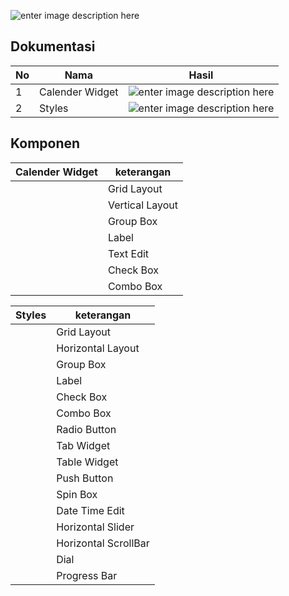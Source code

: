 ![enter image description here](https://pmb.ittelkom-pwt.ac.id/wp-content/uploads/sites/2/2019/10/logo-ittp.png)

## Dokumentasi
| No |      Nama	 | 	Hasil       |
|----|---------------|--------------|
|1   |Calender Widget|    ![enter image description here](https://i.postimg.cc/FFDkn2Rq/Calender-Wigdet.jpg)     |
|2   |Styles         | ![enter image description here](https://i.postimg.cc/PrJvG2vq/Styles.jpg)	  |


## Komponen
|Calender Widget| keterangan   | 
|---------------|--------------|
|    |Grid Layout|
|    |Vertical Layout|
|    |Group Box|
|    |Label|
|    |Text Edit|
|    |Check Box|
|    |Combo Box |

|  Styles | keterangan   | 
|---------|--------------|
|    |Grid Layout|
|    |Horizontal Layout|
|    |Group Box|
|    |Label |
|    |Check Box|
|    |Combo Box |
|    |Radio Button |
|    |Tab Widget|
|    |Table Widget |
|    |Push Button |
|    |Spin Box|
|    |Date Time Edit|
|    |Horizontal Slider|
|    |Horizontal ScrollBar|
|    |Dial|
|    |Progress Bar|
